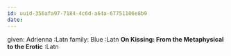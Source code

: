 ```yaml
---
id: uuid-356afa97-7184-4c6d-a64a-67751106e8b9
date: 
---
```


given:  Adrienna :Latn
family: Blue :Latn
**On Kissing: From the Metaphysical to the Erotic** :Latn